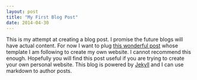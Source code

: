 ```yaml
---
layout: post
title: "My First Blog Post"
date: 2014-04-30
---
```


This is my attempt at creating a blog post. I promise the future blogs will have actual content. For now I want to plug [this wonderful post](http://jmcglone.com/guides/github-pages/) whose template I am following to create my own website.
I cannot recommend this enough. Hopefully you will find this post useful if you are trying to create your own personal website. This blog is powered by [Jekyll](http://jekyllrb.com) and I can use markdown to author posts.
